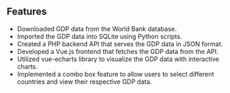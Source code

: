 ## Features

- Downloaded GDP data from the World Bank database.
- Imported the GDP data into SQLite using Python scripts.
- Created a PHP backend API that serves the GDP data in JSON format.
- Developed a Vue.js frontend that fetches the GDP data from the API.
- Utilized vue-echarts library to visualize the GDP data with interactive charts.
- Implemented a combo box feature to allow users to select different countries and view their respective GDP data.
